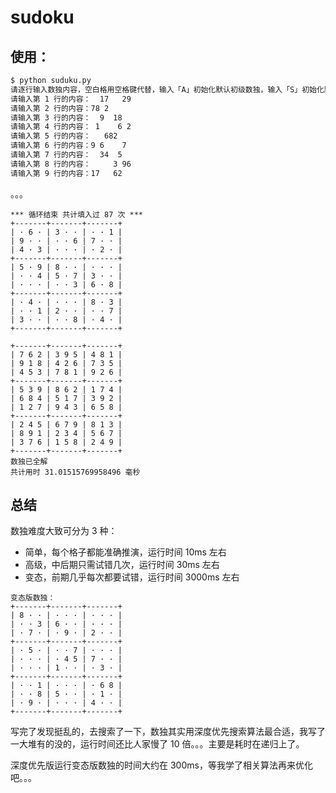 # sudoku

## 使用：

```bash
$ python suduku.py
请逐行输入数独内容，空白格用空格键代替，输入「A」初始化默认初级数独，输入「S」初始化默认最难数独，直接回车初始化默认高级数独
请输入第 1 行的内容：  17   29
请输入第 2 行的内容：78 2     
请输入第 3 行的内容：  9  18  
请输入第 4 行的内容： 1    6 2
请输入第 5 行的内容：   682   
请输入第 6 行的内容：9 6    7 
请输入第 7 行的内容：  34  5  
请输入第 8 行的内容：     3 96
请输入第 9 行的内容：17   62  
```

。。。

```
*** 循环结束 共计填入过 87 次 ***                                       
+-------+-------+-------+
| · 6 · | 3 · · | · · 1 |
| 9 · · | · · 6 | 7 · · |
| 4 · 3 | · · · | · 2 · |
+-------+-------+-------+
| 5 · 9 | 8 · · | · · · |
| · · 4 | 5 · 7 | 3 · · |
| · · · | · · 3 | 6 · 8 |
+-------+-------+-------+
| · 4 · | · · · | 8 · 3 |
| · · 1 | 2 · · | · · 7 |
| 3 · · | · · 8 | · 4 · |
+-------+-------+-------+

+-------+-------+-------+
| 7 6 2 | 3 9 5 | 4 8 1 |
| 9 1 8 | 4 2 6 | 7 3 5 |
| 4 5 3 | 7 8 1 | 9 2 6 |
+-------+-------+-------+
| 5 3 9 | 8 6 2 | 1 7 4 |
| 6 8 4 | 5 1 7 | 3 9 2 |
| 1 2 7 | 9 4 3 | 6 5 8 |
+-------+-------+-------+
| 2 4 5 | 6 7 9 | 8 1 3 |
| 8 9 1 | 2 3 4 | 5 6 7 |
| 3 7 6 | 1 5 8 | 2 4 9 |
+-------+-------+-------+
数独已全解
共计用时 31.01515769958496 毫秒
```



## 总结

数独难度大致可分为 3 种：

- 简单，每个格子都能准确推演，运行时间 10ms 左右
- 高级，中后期只需试错几次，运行时间 30ms 左右
- 变态，前期几乎每次都要试错，运行时间 3000ms 左右

```
变态版数独：
+-------+-------+-------+
| 8 · · | · · · | · · · |
| · · 3 | 6 · · | · · · |
| · 7 · | · 9 · | 2 · · |
+-------+-------+-------+
| · 5 · | · · 7 | · · · |
| · · · | · 4 5 | 7 · · |
| · · · | 1 · · | · 3 · |
+-------+-------+-------+
| · · 1 | · · · | · 6 8 |
| · · 8 | 5 · · | · 1 · |
| · 9 · | · · · | 4 · · |
+-------+-------+-------+
```

写完了发现挺乱的，去搜索了一下，数独其实用深度优先搜索算法最合适，我写了一大堆有的没的，运行时间还比人家慢了 10 倍。。。主要是耗时在递归上了。

深度优先版运行变态版数独的时间大约在 300ms，等我学了相关算法再来优化吧。。。